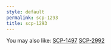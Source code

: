 ```yaml
---
style: default
permalink: scp-1293
title: scp-1293
---
```

You may also like:
[SCP-1497](http://scp-wiki.net/scp-1497)
[SCP-2992](http://scp-wiki.net/scp-2992)